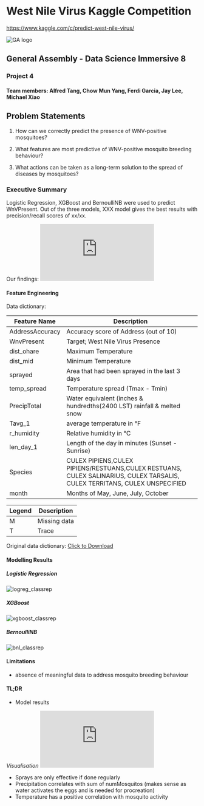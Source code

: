 # West Nile Virus Kaggle Competition

<https://www.kaggle.com/c/predict-west-nile-virus/>

![GA logo](https://camo.githubusercontent.com/6ce15b81c1f06d716d753a61f5db22375fa684da/68747470733a2f2f67612d646173682e73332e616d617a6f6e6177732e636f6d2f70726f64756374696f6e2f6173736574732f6c6f676f2d39663838616536633963333837313639306533333238306663663535376633332e706e67)

## General Assembly - Data Science Immersive 8

### Project 4

#### Team members: Alfred Tang, Chow Mun Yang, Ferdi Garcia, Jay Lee, Michael Xiao

## Problem Statements

1. How can we correctly predict the presence of WNV-positive mosquitoes?

2. What features are most predictive of WNV-positive mosquito breeding behaviour?

3. What actions can be taken as a long-term solution to the spread of diseases by mosquitoes?

### Executive Summary

Logistic Regression, XGBoost and BernoulliNB were used to predict WnVPresent. Out of the three models, XXX model gives the best results with precision/recall scores of xx/xx.

Our findings: ![visualisation](https://github.com/chowmun/Project_4/tree/master/misc/proj4_vis.pdf)

#### Feature Engineering

Data dictionary:

Feature Name    | Description
--------------- | -------------------------------------------------------------------------------------------------------------------------
AddressAccuracy | Accuracy score of Address (out of 10)
WnvPresent      | Target; West Nile Virus Presence
dist_ohare      | Maximum Temperature
dist_mid        | Minimum Temperature
sprayed         | Area that had been sprayed in the last 3 days
temp_spread     | Temperature spread (Tmax - Tmin)
PrecipTotal     | Water equivalent (inches & hundredths(2400 LST) rainfall & melted snow
Tavg_1          | average temperature in °F
r_humidity      | Relative humidity in °C
len_day_1       | Length of the day in minutes (Sunset - Sunrise)
Species         | CULEX PIPIENS,CULEX PIPIENS/RESTUANS,CULEX RESTUANS, CULEX SALINARIUS, CULEX TARSALIS, CULEX TERRITANS, CULEX UNSPECIFIED
month           | Months of May, June, July, October

Legend | Description
------ | ------------
M      | Missing data
T      | Trace

Original data dictionary: [Click to Download](~/noaa_weather_qclcd_documentation.pdf)

#### Modelling Results

##### Logistic Regression

![logreg_classrep](https://github.com/chowmun/Project_4/tree/master/misc/logreg.jpg)

##### XGBoost

![xgboost_classrep](https://github.com/chowmun/Project_4/tree/master/misc/XGB.jpg)

##### BernoulliNB

![bnl_classrep](https://github.com/chowmun/Project_4/tree/master/misc/bnl.jpg)

#### Limitations

- absence of meaningful data to address mosquito breeding behaviour

#### TL;DR

- Model results

_Visualisation_ ![click here](https://github.com/chowmun/Project_4/tree/master/misc/proj4_vis.pdf)

- Sprays are only effective if done regularly
- Precipitation correlates with sum of numMosquitos (makes sense as water activates the eggs and is needed for procreation)
- Temperature has a positive correlation with mosquito activity

